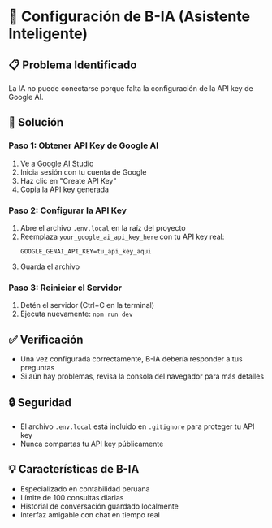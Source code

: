 # 🤖 Configuración de B-IA (Asistente Inteligente)

## 📋 Problema Identificado
La IA no puede conectarse porque falta la configuración de la API key de Google AI.

## 🔧 Solución

### Paso 1: Obtener API Key de Google AI
1. Ve a [Google AI Studio](https://aistudio.google.com/app/apikey)
2. Inicia sesión con tu cuenta de Google
3. Haz clic en "Create API Key"
4. Copia la API key generada

### Paso 2: Configurar la API Key
1. Abre el archivo `.env.local` en la raíz del proyecto
2. Reemplaza `your_google_ai_api_key_here` con tu API key real:
   ```
   GOOGLE_GENAI_API_KEY=tu_api_key_aqui
   ```
3. Guarda el archivo

### Paso 3: Reiniciar el Servidor
1. Detén el servidor (Ctrl+C en la terminal)
2. Ejecuta nuevamente: `npm run dev`

## ✅ Verificación
- Una vez configurada correctamente, B-IA debería responder a tus preguntas
- Si aún hay problemas, revisa la consola del navegador para más detalles

## 🔒 Seguridad
- El archivo `.env.local` está incluido en `.gitignore` para proteger tu API key
- Nunca compartas tu API key públicamente

## 💡 Características de B-IA
- Especializado en contabilidad peruana
- Límite de 100 consultas diarias
- Historial de conversación guardado localmente
- Interfaz amigable con chat en tiempo real